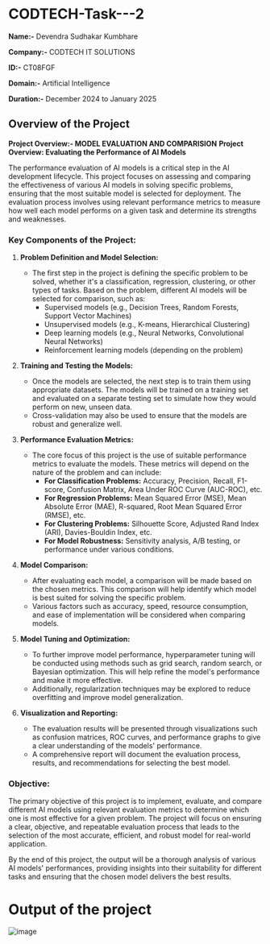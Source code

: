 # CODTECH-Task---2

**Name:-** Devendra Sudhakar Kumbhare

**Company:-** CODTECH IT SOLUTIONS 

**ID:-** CT08FGF

**Domain:-** Artificial Intelligence 

**Duration:-** December 2024 to January 2025

## Overview of the Project
**Project Overview:- MODEL EVALUATION AND COMPARISION**
**Project Overview: Evaluating the Performance of AI Models**

The performance evaluation of AI models is a critical step in the AI development lifecycle. This project focuses on assessing and comparing the effectiveness of various AI models in solving specific problems, ensuring that the most suitable model is selected for deployment. The evaluation process involves using relevant performance metrics to measure how well each model performs on a given task and determine its strengths and weaknesses.

### Key Components of the Project:

1. **Problem Definition and Model Selection:**
   - The first step in the project is defining the specific problem to be solved, whether it's a classification, regression, clustering, or other types of tasks. Based on the problem, different AI models will be selected for comparison, such as:
     - Supervised models (e.g., Decision Trees, Random Forests, Support Vector Machines)
     - Unsupervised models (e.g., K-means, Hierarchical Clustering)
     - Deep learning models (e.g., Neural Networks, Convolutional Neural Networks)
     - Reinforcement learning models (depending on the problem)

2. **Training and Testing the Models:**
   - Once the models are selected, the next step is to train them using appropriate datasets. The models will be trained on a training set and evaluated on a separate testing set to simulate how they would perform on new, unseen data.
   - Cross-validation may also be used to ensure that the models are robust and generalize well.

3. **Performance Evaluation Metrics:**
   - The core focus of this project is the use of suitable performance metrics to evaluate the models. These metrics will depend on the nature of the problem and can include:
     - **For Classification Problems:** Accuracy, Precision, Recall, F1-score, Confusion Matrix, Area Under ROC Curve (AUC-ROC), etc.
     - **For Regression Problems:** Mean Squared Error (MSE), Mean Absolute Error (MAE), R-squared, Root Mean Squared Error (RMSE), etc.
     - **For Clustering Problems:** Silhouette Score, Adjusted Rand Index (ARI), Davies-Bouldin Index, etc.
     - **For Model Robustness:** Sensitivity analysis, A/B testing, or performance under various conditions.
  
4. **Model Comparison:**
   - After evaluating each model, a comparison will be made based on the chosen metrics. This comparison will help identify which model is best suited for solving the specific problem.
   - Various factors such as accuracy, speed, resource consumption, and ease of implementation will be considered when comparing models.

5. **Model Tuning and Optimization:**
   - To further improve model performance, hyperparameter tuning will be conducted using methods such as grid search, random search, or Bayesian optimization. This will help refine the model's performance and make it more effective.
   - Additionally, regularization techniques may be explored to reduce overfitting and improve model generalization.

6. **Visualization and Reporting:**
   - The evaluation results will be presented through visualizations such as confusion matrices, ROC curves, and performance graphs to give a clear understanding of the models' performance.
   - A comprehensive report will document the evaluation process, results, and recommendations for selecting the best model.

### Objective:
The primary objective of this project is to implement, evaluate, and compare different AI models using relevant evaluation metrics to determine which one is most effective for a given problem. The project will focus on ensuring a clear, objective, and repeatable evaluation process that leads to the selection of the most accurate, efficient, and robust model for real-world application.

By the end of this project, the output will be a thorough analysis of various AI models' performances, providing insights into their suitability for different tasks and ensuring that the chosen model delivers the best results.

# Output of the project 
![image](https://github.com/user-attachments/assets/a9084ada-bcae-4c22-9df7-3a4d21564e48)
